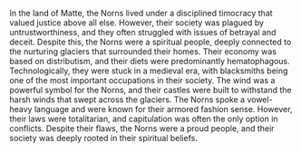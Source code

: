 In the land of Matte, the Norns lived under a disciplined timocracy that valued justice above all else. However, their society was plagued by untrustworthiness, and they often struggled with issues of betrayal and deceit. Despite this, the Norns were a spiritual people, deeply connected to the nurturing glaciers that surrounded their homes. Their economy was based on distributism, and their diets were predominantly hematophagous. Technologically, they were stuck in a medieval era, with blacksmiths being one of the most important occupations in their society. The wind was a powerful symbol for the Norns, and their castles were built to withstand the harsh winds that swept across the glaciers. The Norns spoke a vowel-heavy language and were known for their armored fashion sense. However, their laws were totalitarian, and capitulation was often the only option in conflicts. Despite their flaws, the Norns were a proud people, and their society was deeply rooted in their spiritual beliefs.